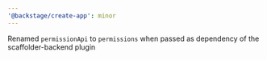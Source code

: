```yaml
---
'@backstage/create-app': minor
---
```


Renamed `permissionApi` to `permissions` when passed as dependency of the scaffolder-backend plugin
